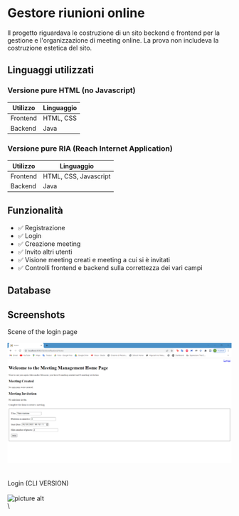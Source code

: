 # Gestore riunioni online 
Il progetto riguardava le costruzione di un sito beckend e frontend per la gestione e l'organizzazione di meeting online. La prova non includeva la costruzione estetica del sito. 

## Linguaggi utilizzati

### Versione pure HTML (no Javascript) 

| **Utilizzo** | **Linguaggio** |
|--------------|----------------|
| Frontend     | HTML, CSS      |
| Backend      | Java           |


### Versione pure RIA (Reach Internet Application) 

| **Utilizzo** | **Linguaggio**        |
|--------------|-----------------------|
| Frontend     | HTML, CSS, Javascript |
| Backend      | Java                  |

## Funzionalità 
- ✅  Registrazione
- ✅  Login
- ✅  Creazione meeting
- ✅  Invito altri utenti
- ✅  Visione meeting creati e meeting a cui si è invitati 
- ✅  Controlli frontend e backend sulla correttezza dei vari campi

## Database


## Screenshots
Scene of the login page\
\
![picture alt](https://github.com/Alessandro-Mosconi/Progetto_TecnologieInformatichePerIlWeb/blob/main/resources/Home2.PNG "Home")\
\
\
Login (CLI VERSION)\
\
![picture alt](https://github.com/michelelorenzo/ing-sw-2022-mercurio-miranda-mosconi/blob/main/src/resources/assets/Screenshot/LoginCLI.jpeg "Login CLI")\
\